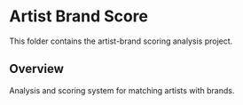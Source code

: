 # Artist Brand Score

This folder contains the artist-brand scoring analysis project.

## Overview
Analysis and scoring system for matching artists with brands.